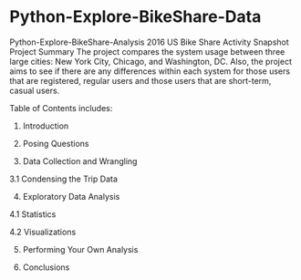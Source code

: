 # Python-Explore-BikeShare-Data
Python-Explore-BikeShare-Analysis
2016 US Bike Share Activity Snapshot Project Summary The project compares the system usage between three large cities: New York City, Chicago, and Washington, DC. Also, the project aims to see if there are any differences within each system for those users that are registered, regular users and those users that are short-term, casual users.

Table of Contents includes:

1. Introduction

2. Posing Questions

3. Data Collection and Wrangling

  3.1 Condensing the Trip Data

4. Exploratory Data Analysis

  4.1 Statistics

  4.2 Visualizations

5. Performing Your Own Analysis

6. Conclusions
